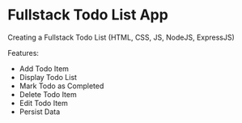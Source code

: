# Fullstack Todo List App

Creating a Fullstack Todo List
(HTML, CSS, JS, NodeJS, ExpressJS)

Features:

- Add Todo Item
- Display Todo List
- Mark Todo as Completed
- Delete Todo Item
- Edit Todo Item
- Persist Data

